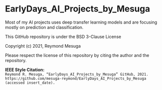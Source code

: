 # EarlyDays_AI_Projects_by_Mesuga
Most of my AI projects uses deep transfer learning models and are focusing mostly on prediction and classification. 

This GitHub repository is under the BSD 3-Clause License

Copyright (c) 2021, Reymond Mesuga

Please respect the license of this repository by citing the author and the repository.

<strong>IEEE Style Citation:</strong> <br>
`Reymond R. Mesuga, “EarlyDays_AI_Projects_by_Mesuga” GitHub, 2021. https://github.com/mesuga-reymond/EarlyDays_AI_Projects_by_Mesuga (accessed insert_date).`
